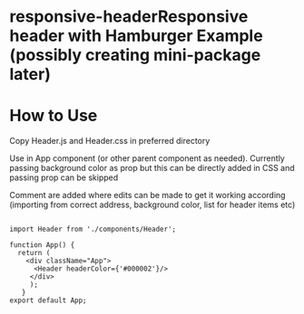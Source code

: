 # responsive-headerResponsive header with Hamburger Example (possibly creating mini-package later)

# How to Use 

Copy Header.js and Header.css in preferred directory

Use in App component (or other parent component as needed). Currently passing background color as prop but this can be directly added in CSS and passing prop can be skipped

Comment are added where edits can be made to get it working according (importing from correct address, background color, list for header items etc)

```

import Header from './components/Header';

function App() {  
  return (    
    <div className="App">      
      <Header headerColor={'#000002'}/>    
     </div>  
     );
   }
export default App;

```
